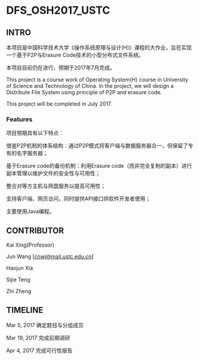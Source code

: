 # DFS_OSH2017_USTC

## INTRO

本项目是中国科学技术大学《操作系统原理与设计(H)》课程的大作业，旨在实现一个基于P2P与Erasure Code技术的小型分布式文件系统。

本项目目前仍在进行，预期于2017年7月完成。

This project is a course work of Operating System(H) course in University of Science and Technology of China. In the project,
we will design a Distribute File System using principle of P2P and erasure code.

This project will be completed in July 2017.

### Features

项目预期具有以下特点：

借鉴P2P机制的体系结构：通过P2P模式将客户端与数据服务器合一，但保留了专有的名字服务器；

基于Erasure code的备份机制：利用Erasure code（而非完全复制的副本）进行副本管理以维护文件的安全性与可用性；

整合对等方主机与网盘服务以提高可用性；

支持客户端、网页访问，同时提供API接口供软件开发者使用；

主要使用Java编程。

## CONTRIBUTOR

Kai Xing(Professor)

Jun Wang		[cnwj@mail.ustc.edu.cn]

Haojun Xia

Sijie Teng

Zhi Zheng

## TIMELINE

Mar 5, 2017	确定题目与分组成员

Mar 19, 2017	完成前期调研

Apr 4, 2017	完成可行性报告


